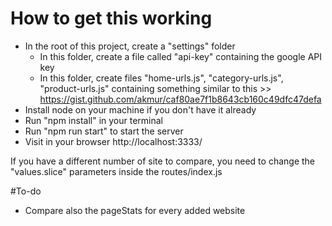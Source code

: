 # How to get this working

- In the root of this project, create a "settings" folder
  - In this folder, create a file called "api-key" containing the google API key
  - In this folder, create files "home-urls.js", "category-urls.js", "product-urls.js" containing something similar to this >> https://gist.github.com/akmur/caf80ae7f1b8643cb160c49dfc47defa
- Install node on your machine if you don't have it already
- Run "npm install" in your terminal
- Run "npm run start" to start the server
- Visit in your browser http://localhost:3333/

If you have a different number of site to compare, you need to change the "values.slice" parameters inside the routes/index.js

#To-do

- Compare also the pageStats for every added website
